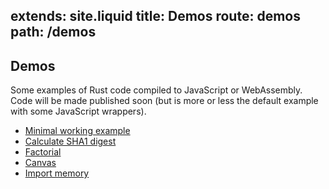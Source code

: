 extends: site.liquid
title: Demos
route: demos
path: /demos
---

## Demos

Some examples of Rust code compiled to JavaScript or WebAssembly.
Code will be made published soon (but is more or less the default example with some JavaScript wrappers).

* [Minimal working example](/demos/add/index.html)
* [Calculate SHA1 digest](/demos/sha1/index.html)
* [Factorial](/demos/factorial/index.html)
* [Canvas](/demos/canvas/index.html)
* [Import memory](/demos/import-memory/index.html)
